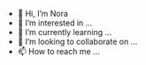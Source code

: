 
- 👋 Hi, I’m Nora
- 👀 I’m interested in ...
- 🌱 I’m currently learning ...
- 💞️ I’m looking to collaborate on ...
- 📫 How to reach me ...

<!---
Noraelisa/Noraelisa is a ✨ special ✨ repository because its `README.md` (this file) appears on your GitHub profile.
You can click the Preview link to take a look at your changes.
--->
